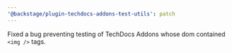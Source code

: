 ```yaml
---
'@backstage/plugin-techdocs-addons-test-utils': patch
---
```


Fixed a bug preventing testing of TechDocs Addons whose dom contained `<img />` tags.
